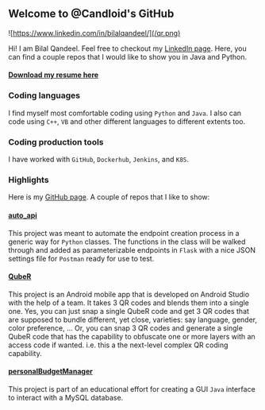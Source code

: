 ## Welcome to @Candloid's GitHub
![https://www.linkedin.com/in/bilalqandeel/](/qr.png)

Hi! I am Bilal Qandeel. Feel free to checkout my [LinkedIn page](https://www.linkedin.com/in/bilalqandeel/). Here, you can find a couple repos that I would like to show you in Java and Python.
#### [Download my resume here](BilalQandeel.docx)

### Coding languages
I find myself most comfortable coding using `Python` and `Java`. I also can code using `C++`, `VB` and other different languages to different extents too.

### Coding production tools
I have worked with `GitHub`, `Dockerhub`, `Jenkins`, and `K8S`.

### Highlights
Here is my [GitHub page](https://github.com/Candloid). A couple of repos that I like to show:
#### [auto_api](https://github.com/Candloid/auto_api)
This project was meant to automate the endpoint creation process in a generic way for `Python` classes. The functions in the class will be walked through and added as parameterizable endpoints in `Flask` with a nice JSON settings file for `Postman` ready for use to test.
#### [QubeR](https://github.com/Candloid/QubeR)
This project is an Android mobile app that is developed on Android Studio with the help of a team. It takes 3 QR codes and blends them into a single one. Yes, you can just snap a single QubeR code and get 3 QR codes that are supposed to bundle different, yet close, varieties: say language, gender, color preference, ... Or, you can snap 3 QR codes and generate a single QubeR code that has the capability to obfuscate one or more layers with an access code if wanted. i.e. this a the next-level complex QR coding capability.
#### [personalBudgetManager](https://github.com/Candloid/pbm)
This project is part of an educational effort for creating a GUI `Java` interface to interact with a MySQL database.
